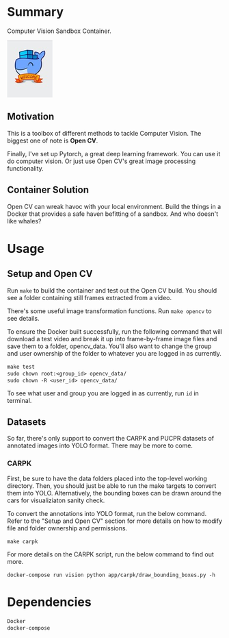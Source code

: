 # Summary

Computer Vision Sandbox Container.

![alt text](docker_whale.jpg "Logo Title Text 1")

## Motivation

This is a toolbox of different methods to tackle Computer Vision.  The biggest one of note is **Open CV**.

Finally, I've set up Pytorch, a great deep learning framework.  You can use it do computer vision.  Or just use Open CV's great image processing functionality.

## Container Solution

Open CV can wreak havoc with your local environment.  Build the things in a Docker that provides a safe haven befitting of a sandbox.  And who doesn't like whales?

# Usage

## Setup and Open CV

Run `make` to build the container and test out the Open CV build.  You should see a folder containing still frames extracted from a video.

There's some useful image transformation functions.  Run `make opencv` to see details.

To ensure the Docker built successfully, run the following command that will download a test video and break it up into frame-by-frame image files and save them to a folder, opencv_data. You'll also want to change the group and user ownership of the folder to whatever you are logged in as currently.

```
make test
sudo chown root:<group_id> opencv_data/
sudo chown -R <user_id> opencv_data/
```

To see what user and group you are logged in as currently, run `id` in terminal.

## Datasets

So far, there's only support to convert the CARPK and PUCPR datasets of annotated images into YOLO format. There may be more to come.

### CARPK

First, be sure to have the data folders placed into the top-level working directory. Then, you should just be able to run the make targets to convert them into YOLO. Alternatively, the bounding boxes can be drawn around the cars for visualiziaton sanity check.

To convert the annotations into YOLO format, run the below command. Refer to the "Setup and Open CV" section for more details on how to modify file and folder ownership and permissions.

```
make carpk
```

For more details on the CARPK script, run the below command to find out more.

```
docker-compose run vision python app/carpk/draw_bounding_boxes.py -h
```

# Dependencies

    Docker
    docker-compose
